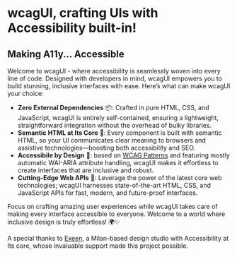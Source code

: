 # wcagUI, crafting UIs with Accessibility built-in!

## Making A11y... Accessible

Welcome to wcagUI - where accessibility is seamlessly woven into every line of code. Designed with developers in mind, wcagUI empowers you to build stunning, inclusive interfaces with ease. Here’s what can make wcagUI your choice:

- **Zero External Dependencies** 📦: Crafted in pure HTML, CSS, and JavaScript, wcagUI is entirely self-contained, ensuring a lightweight, straightforward integration without the overhead of bulky libraries.
- **Semantic HTML at Its Core** 📜: Every component is built with semantic HTML, so your UI communicates clear meaning to browsers and assistive technologies—boosting both accessibility and SEO.
- **Accessibile by Design** 🤖: based on [WCAG Patterns](https://www.w3.org/WAI/ARIA/apg/patterns) and featuring mostly automatic WAI-ARIA attribute handling, wcagUI makes it effortless to create interfaces that are inclusive and robust.
- **Cutting-Edge Web APIs** 🚀: Leverage the power of the latest core web technologies; wcagUI harnesses state-of-the-art HTML, CSS, and JavaScript APIs for fast, modern, and future-proof interfaces.

Focus on crafting amazing user experiences while wcagUI takes care of making every interface accessible to everyone. Welcome to a world where inclusive design is truly effortless! 🌍✨

A special thanks to [Exeen](https://www.exeen.it), a Milan-based design studio with Accessibility at Its core, whose invaluable support made this project possible.

